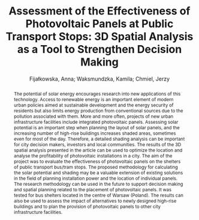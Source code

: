 ---
layout: technique
title: "Assessment of the Effectiveness of Photovoltaic Panels at Public Transport Stops: 3D Spatial Analysis as a Tool to Strengthen Decision Making"
classifications:
    system_type: "False"
    technique: "False"
    design_study: "False"
    evaluation: "False"
    data: "False"
    analysis: "True"
    generation: "False"
    curation_and_transformation: "False"
    management: "False"
    modeling: "True"
    urban_analysis: "True"
    visualization: "False"
    sunlight_access: "True"
    wind_ventilation: "False"
    view_impact: "False"
    energy: "True"
    damage_and_disaster_management: "False"
    climate: "False"
    sound: "False"
    property_cadastre: "False"
    others: "False"
    lookup: "False"
    browse: "True"
    locate: "False"
    explore: "False"
    identify: "False"
    compare: "True"
    summarize: "True"
    distribution: "True"
    trends: "False"
    outliers: "False"
    extremes: "False"
    features: "True"
    target_discovery: "True"
    target_access: "False"
    spatial_relation: "True"
    buildings: "True"
    streets: "True"
    nature: "False"
    uniform_discretization: "False"
    structural_subdivision: "False"
    univariate: "False"
    multivariate: "False"
    volumetric: "False"
    temporal: "False"
    sensing: "False"
    statistical: "False"
    simulation_based: "True"
    learning_based: "False"
    surveyed: "False"
    site: "False"
    block: "True"
    multi_block: "True"
    city: "False"
    va_wo_model: "False"
    post_model: "True"
    model_integrated: "False"
    assisted_models: "False"
    overlay: "True"
    embedded: "False"
    linked: "False"
    temporal_jx: "False"
    spatial_jx: "False"
    filter: "False"
    aggregate: "False"
    embed: "False"
    glyphs: "False"
    bar_charts: "True"
    scatterplots: "False"
    matrix: "False"
    parallel_coordinates: "False"
    map_2d: "False"
    map_3d: "True"
    walking: "False"
    steering: "False"
    selection_based: "False"
    manipulation_based: "True"
    distortion: "False"
    ghosting: "False"
    culling: "False"
    birds_view: "True"
    multi_view: "False"
    assisted_steering: "False"
    other: "False"
    vr_cave: "False"
    ar: "False"
    desktop: "True"
    mobile: "False"
    case_study: "True"
    user_study: "False"
    statistical_evaluation: "False"
    expert_interviews: "False"
key: "F4V578ZR"
item_type: "journalArticle"
publication_year: "2022"
author: "Fijałkowska, Anna; Waksmundzka, Kamila; Chmiel, Jerzy"
publication_title: "Energies"
isbn: "nan"
issn: "1996-1073"
doi: "10.3390/en15031230"
url_paper: "https://www.mdpi.com/1996-1073/15/3/1230"
abstract_note: "The potential of solar energy encourages research into new applications of this technology. Access to renewable energy is an important element of modern urban policies aimed at sustainable development and the energy security of residents but also limits energy production from conventional sources due to the pollution associated with them. More and more often, projects of new urban infrastructure facilities include integrated photovoltaic panels. Assessing solar potential is an important step when planning the layout of solar panels, and the increasing number of high-rise buildings increases shaded areas, sometimes even for most of the day. Therefore, a detailed shading analysis can be important for city decision makers, investors and local communities. The results of the 3D spatial analysis presented in the article can be used to optimize the location and analyse the profitability of photovoltaic installations in a city. The aim of the project was to evaluate the effectiveness of photovoltaic panels on the shelters of public transport bus/tram stops. The proposed methodology for calculating the solar potential and shading may be a valuable extension of existing solutions in the field of planning installation power and the location of individual panels. The research methodology can be used in the future to support decision making and spatial planning related to the placement of photovoltaic panels. It was tested for bus shelters located in the centre of Warsaw (Poland). The results can also be used to assess the impact of alternatives to newly designed high-rise buildings and to plan the provision of photovoltaic panels to other city infrastructure facilities."
date_added: "2023-01-30 00:36:48"
date_modified: "2023-01-30 00:36:48"
access_date: "2023-01-30 00:36:48"
pages: "1230"
num_pages: "nan"
issue: "3"
volume: "15.0"
number_of_volumes: "nan"
journal_abbreviation: "Energies"
short_title: "Assessment of the Effectiveness of Photovoltaic Panels at Public Transport Stops"
series: "nan"
series_number: "nan"
series_text: "nan"
series_title: "nan"
publisher: "nan"
place: "nan"
language: "en"
rights: "nan"
type: "nan"
archive: "nan"
archive_location: "nan"
library_catalog: "DOI.org (Crossref)"
call_number: "nan"
extra: "nan"
notes: "nan"
link_attachments: "nan"
manual_tags: "nan"
automatic_tags: "nan"
editor: "nan"
series_editor: "nan"
translator: "nan"
contributor: "nan"
attorney_agent: "nan"
book_author: "nan"
cast_member: "nan"
commenter: "nan"
composer: "nan"
cosponsor: "nan"
counsel: "nan"
interviewer: "nan"
producer: "nan"
recipient: "nan"
reviewed_author: "nan"
scriptwriter: "nan"
words_by: "nan"
guest: "nan"
number: "nan"
edition: "nan"
running_time: "nan"
scale: "nan"
medium: "nan"
artwork_size: "nan"
filing_date: "nan"
application_number: "nan"
assignee: "nan"
issuing_authority: "nan"
country: "nan"
meeting_name: "nan"
conference_name: "nan"
court: "nan"
references: "nan"
reporter: "nan"
legal_status: "nan"
priority_numbers: "nan"
programming_language: "nan"
version: "nan"
system: "nan"
code: "nan"
code_number: "nan"
section: "nan"
session: "nan"
committee: "nan"
history: "nan"
legislative_body: "nan"
abstract: "The potential of solar energy encourages research into new applications of this technology. Access to renewable energy is an important element of modern urban policies aimed at sustainable development and the energy security of residents but also limits energy production from conventional sources due to the pollution associated with them. More and more often, projects of new urban infrastructure facilities include integrated photovoltaic panels. Assessing solar potential is an important step when planning the layout of solar panels, and the increasing number of high-rise buildings increases shaded areas, sometimes even for most of the day. Therefore, a detailed shading analysis can be important for city decision makers, investors and local communities. The results of the 3D spatial analysis presented in the article can be used to optimize the location and analyse the profitability of photovoltaic installations in a city. The aim of the project was to evaluate the effectiveness of photovoltaic panels on the shelters of public transport bus/tram stops. The proposed methodology for calculating the solar potential and shading may be a valuable extension of existing solutions in the field of planning installation power and the location of individual panels. The research methodology can be used in the future to support decision making and spatial planning related to the placement of photovoltaic panels. It was tested for bus shelters located in the centre of Warsaw (Poland). The results can also be used to assess the impact of alternatives to newly designed high-rise buildings and to plan the provision of photovoltaic panels to other city infrastructure facilities."
---